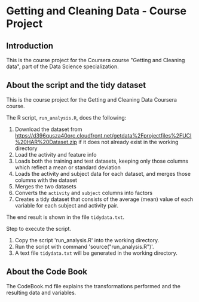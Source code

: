 # Getting and Cleaning Data - Course Project

## Introduction
This is the course project for the Coursera course "Getting and Cleaning data", part of the Data Science specialization.

## About the script and the tidy dataset
This is the course project for the Getting and Cleaning Data Coursera course.

The R script, `run_analysis.R`, does the following:
1. Download the dataset from https://d396qusza40orc.cloudfront.net/getdata%2Fprojectfiles%2FUCI%20HAR%20Dataset.zip if it does not already exist in the working directory
2. Load the activity and feature info
3. Loads both the training and test datasets, keeping only those columns which reflect a mean or standard deviation
4. Loads the activity and subject data for each dataset, and merges those columns with the dataset
5. Merges the two datasets
6. Converts the `activity` and `subject` columns into factors
7. Creates a tidy dataset that consists of the average (mean) value of each variable for each subject and activity pair.

The end result is shown in the file `tidydata.txt`.

Step to execute the script.
1. Copy the script 'run_analysis.R' into the working directory.
2. Run the script with command 'source("run_analysis.R")'.
3. A text file `tidydata.txt` will be generated in the working directory.

## About the Code Book
The CodeBook.md file explains the transformations performed and the resulting data and variables.